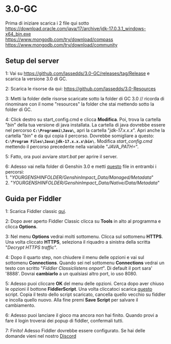 # 3.0-GC

Prima di iniziare scarica i 2 file qui sotto<br>
https://download.oracle.com/java/17/archive/jdk-17.0.3.1_windows-x64_bin.exe<br>
https://www.mongodb.com/try/download/compass<br>
https://www.mongodb.com/try/download/community<br>

## Setup del server

1: Vai su https://github.com/lassedds/3.0-GC/releases/tag/Release e scarica la versione 3.0 di GC.

2: Scarica le risorse da qui: https://github.com/lassedds/3.0-Resources

3: Metti la folder delle risorse scaricate sotto la folder di GC 3.0 // ricorda di rinominare con il nome "resources" la folder che stai mettendo sotto la folder di GC.

4: Click destro su start_config.cmd e clicca **Modifica**. Poi, trova la cartella "*bin*" della tua versione di java installata. La cartella di java dovrebbe essere nel percorso **`C:\Programmi\Java\`**, apri la cartella "*jdk-17.x.x.x*". Apri anche la cartella "*bin*" e da qui copia il percorso. Dovrebbe somigliare a questo: **`C:\Program Files\Java\jdk-17.x.x.x\bin\`**.  Modifica *start_config.cmd* mettendo il percorso precedente nella variabile "*JAVA_PATH=*".

5: Fatto, ora puoi avviare *start.bat* per aprire il server.

6: Adesso vai nella folder di Genshin 3.0 e metti <a href="https://drive.google.com/file/d/1esXUB4Q_Y_wDjvqnNbN8jiQUKsO11N1S/view?usp=sharing">questo</a> file in entrambi i percorsi:<br>
	1. "*YOURGENSHINFOLDER/GenshinImpact_Data/Managed/Metadata*"<br>
	2. "*YOURGENSHINFOLDER/GenshinImpact_Data/Native/Data/Metadata*"

## Guida per Fiddler

1: Scarica Fiddler classic <a href=https://www.telerik.com/download/fiddler>qui</a>.

2: Dopo aver aperto Fiddler Classic clicca su **Tools** in alto al programma e clicca **Options**.

3: Nel menu **Options** vedrai molti sottomenu. Clicca sul sottomenu **HTTPS**. Una volta cliccato **HTTPS**, seleziona il riquadro a sinistra della scritta "*Decrypt HTTPS traffic*".

4: Dopo il quarto step, non chiudere il menu delle opzioni e vai sul sottomenu **Connections**. Quando sei nel sottomenu **Connections** vedrai un testo con scritto "*Fiddler Classiclistens onport*". Di default il port sara' '8888'. Dovrai **cambiarlo** a un qualsiasi altro port, io uso 8080.

5: Adesso puoi cliccare **OK** del menu delle opzioni. Cerca dopo aver chiuso le opzioni il bottone **FiddlerScript**. Una volta cliccatoci scarica <a href=https://github.lunatic.moe/fiddlerscript>questo</a> script. Copia il testo dello script scaricato, cancella quello vecchio su fiddler e incolla quello nuovo. Alla fine premi **Save Script** per salvare il cambiamento.

6: Adesso puoi lanciare il gioco ma ancora non hai finito. Quando provi a fare il login troverai dei popup di fiddler, confermali tutti.

7: Finito! Adesso Fiddler dovrebbe essere configurato. Se hai delle domande vieni nel nostro <a href=https://discord.gg/AYtB7Q2er8>Discord</a>
